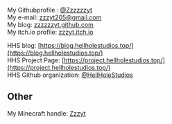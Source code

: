 <!--title: Links & Credit-->
<!--description: Come and see us!-->
<!--priority: _-->

My Githubprofile : [@Zzzzzzyt](https://www.github.com/Zzzzzzyt)  
My e-mail: [zzzyt205@gmail.com](mailto:zzzyt205@gmail.com)  
My blog: [zzzzzzyt.github.com](https://zzzzzzyt.github.io)  
My itch.io profile: [zzzyt.itch.io](https://zzzyt.itch.io/)  

HHS blog: [https://blog.hellholestudios.top/](https://blog.hellholestudios.top/)  
HHS Project Page: [https://project.hellholestudios.top/](https://project.hellholestudios.top/)  
HHS Github organization: [@HellHoleStudios](https://www.github.com/orgs/HellHoleStudios/)  

## Other
My Minecraft handle: [Zzzyt](https://mine.ly/Zzzyt.1)  